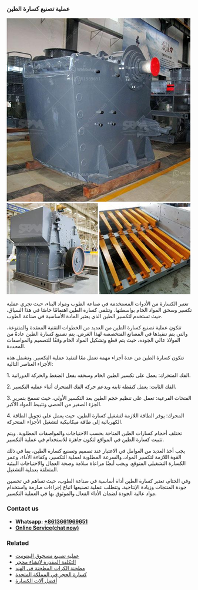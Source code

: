 <h3>عملية تصنيع كسارة الطين</h3><img src='1701852511.jpg' alt=''><p>تعتبر الكسارة من الأدوات المستخدمة في صناعة الطوب ومواد البناء، حيث تجري عملية تكسير وسحق المواد الخام بواسطتها. وتتلقى كسارة الطين اهتمامًا خاصًا في هذا السياق، حيث تستخدم لتكسير الطين الذي يعتبر المادة الأساسية في صناعة الطوب.</p><p>تتكون عملية تصنيع كسارة الطين من العديد من الخطوات التقنية المعقدة والمتنوعة، والتي يتم تنفيذها في المصانع المتخصصة لهذا الغرض. يتم تصنيع كسارة الطين عادةً من الفولاذ عالي الجودة، حيث يتم قطع وتشكيل المواد الخام وفقًا للتصميم والمواصفات المحددة.</p><p>تتكون كسارة الطين من عدة أجزاء مهمة تعمل معًا لتنفيذ عملية التكسير. وتشمل هذه الأجزاء العناصر التالية:</p><p>1. الفك المتحرك: يعمل على تكسير الطين الخام وسحقه بفعل الضغط والحركة الدورانية.</p><p>2. الفك الثابت: يعمل كنقطة ثابتة ويدعم حركة الفك المتحرك أثناء عملية التكسير.</p><p>3. الفتحات الفرعية: تعمل على تنظيم حجم الطين بعد التكسير الأولي، حيث تسمح بتمرير الجزء الصغير من الحصى وتثبيط المواد الأكبر.</p><p>4. المحرك: يوفر الطاقة اللازمة لتشغيل كسارة الطين، حيث يعمل على تحويل الطاقة الكهربائية إلى طاقة ميكانيكية لتشغيل الأجزاء المتحركة.</p><p>تختلف أحجام كسارات الطين المتاحة بحسب الاحتياجات والمواصفات المطلوبة. ويتم تثبيت كسارة الطين في المواقع لتكون جاهزة للاستخدام في عملية التكسير.</p><p>يجب أخذ العديد من العوامل في الاعتبار عند تصميم وتصنيع كسارة الطين، بما في ذلك القوة اللازمة لتكسير المواد، والسرعة المطلوبة لعملية التكسير، وكفاءة الأداء، وعمر الكسارة التشغيلي المتوقع. ويجب أيضًا مراعاة سلامة وصحة العمال والاحتياجات البيئية المتعلقة بعملية التشغيل.</p><p>وفي الختام، تعتبر كسارة الطين أداة أساسية في صناعة الطوب، حيث تساهم في تحسين جودة المنتجات وزيادة الإنتاجية. وتتطلب عملية تصنيعها اتباع إجراءات صارمة واستخدام مواد عالية الجودة لضمان الأداء الفعال والموثوق بها في العملية التكسير.</p><h3>Contact us</h3><ul><li><strong>Whatsapp:&nbsp;<a href="https://wa.me/8613661969651">+8613661969651</a></strong></li><li><a href="https://swt.shibang-china.com/?git&amp;zhl&amp;عملية تصنيع كسارة الطين"><strong>Online Service(chat now)</strong></a></li></ul><h3>Related</h3><ul><li><a href='عملية تصنيع مسحوق البنتونيت.md'>عملية تصنيع مسحوق البنتونيت</a></li><li><a href='التكلفة المقدرة لإنشاء محجر.md'>التكلفة المقدرة لإنشاء محجر</a></li><li><a href='مطحنة الكرات المطحنة في الهند.md'>مطحنة الكرات المطحنة في الهند</a></li><li><a href='كسارة الحجر في المملكة المتحدة.md'>كسارة الحجر في المملكة المتحدة</a></li><li><a href='أفضل آلات الكسارة.md'>أفضل آلات الكسارة</a></li></ul>